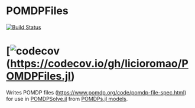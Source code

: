 # POMDPFiles

[![Build Status](https://github.com/licioromao/POMDPFiles.jl/actions/workflows/CI.yml/bagde.svg)](https://github.com/licioromao/POMDPFiles.jl/actions/workflows/CI.yml/)


# [![codecov](https://github.com/licioromao/POMDPFiles.jl/branch/master/graph/badge.svg?token=6pQE1gHKIz)(https://codecov.io/gh/licioromao/POMDPFiles.jl)

Writes POMDP files (https://www.pomdp.org/code/pomdp-file-spec.html) for use in [POMDPSolve.jl](https://github.com/JuliaPOMDP/POMDPSolve.jl) from [POMDPs.jl models](https://github.com/JuliaPOMDP/POMDPs.jl).

